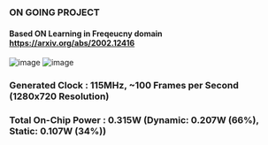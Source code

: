 ### ON GOING PROJECT 

#### Based ON Learning in Freqeucny domain https://arxiv.org/abs/2002.12416


![image](https://github.com/user-attachments/assets/95f59762-545a-4e83-b32d-5795d744aaf4)
![image](https://github.com/user-attachments/assets/e161187b-1ac4-43a6-b650-6f755a349406)

### Generated Clock : 115MHz, ~100 Frames per Second (1280x720 Resolution)
### Total On-Chip Power : 0.315W (Dynamic: 0.207W (66%), Static: 0.107W (34%))
